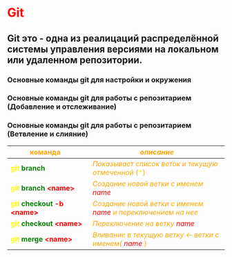 # <span style="color:red"> __Git__</p>

## Git это - одна из реалицаций распределённой системы управления версиями на локальном или удаленном репозитории.

### Основные команды git для настройки и окружения

### Основные команды git для работы с репозитарием (Добавление и отслеживание)

### Основные команды git для работы с репозитарием (Ветвление и слияние)
|<span style="color:orange"><div style="width:160px"> __команда__ </div></span>      |<span style="color:orange">*описание*</span>
|                -                |                 -                                       |
|<span style="color:yellow"> __git__ <span style="color:green"> __branch__</span>|<span style="color:orange">*Показывает список веток и текущую отмеченной* (<span style="color:yellow">\*</span>) |
|<span style="color:yellow"> __git__ <span style="color:green"> __branch__<span style="color:red">  __\<name>__</span>|<span style="color:orange">*Создание новой ветки с именем <span style="color:red">name* </span>|
|<span style="color:yellow"> __git__ <span style="color:green"> __checkout__<span style="color:red">  __-b \<name>__</span>|<span style="color:orange">*Создание новой ветки с именем <span style="color:red">name* <span style="color:orange">*и переключением на нее*|
|<span style="color:yellow"> __git__ <span style="color:green"> __checkout__<span style="color:red">  __\<name>__</span>|<span style="color:orange">*Переключение на ветку <span style="color:red">name* |
|<span style="color:yellow"> __git__ <span style="color:green"> __merge__<span style="color:red">  __\<name>__</span>|<span style="color:orange">*Вливание в текущую ветку <- ветки с именем( <span style="color:red">name* <span style="color:orange">)|
